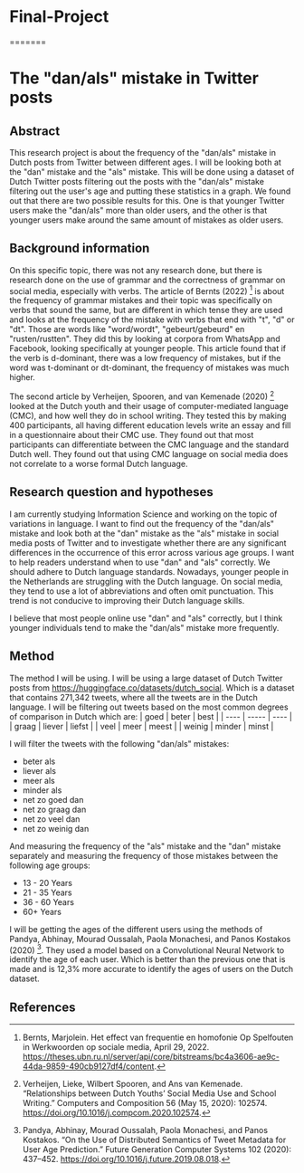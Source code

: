 # Final-Project
=======
# The "dan/als" mistake in Twitter posts

## Abstract 
This research project is about the frequency of the "dan/als" mistake in Dutch posts from Twitter between different ages. I will be looking both at the "dan" mistake and the "als" mistake. This will be done using a dataset of Dutch Twitter posts filtering out the posts with the "dan/als" mistake filtering out the user's age and putting these statistics in a graph. We found out that there are two possible results for this. One is that younger Twitter users make the "dan/als" more than older users, and the other is that younger users make around the same amount of mistakes as older users.

## Background information
On this specific topic, there was not any research done, but there is research done on the use of grammar and the correctness of grammar on social media, especially with verbs. The article of Bernts (2022) [^1] is about the frequency of grammar mistakes and their topic was specifically on verbs that sound the same, but are different in which tense they are used and looks at the frequency of the mistake with verbs that end with "t", "d" or "dt". Those are words like "word/wordt", "gebeurt/gebeurd" en "rusten/rustten". They did this by looking at corpora from WhatsApp and Facebook, looking specifically at younger people. This article found that if the verb is d-dominant, there was a low frequency of mistakes, but if the word was t-dominant or dt-dominant, the frequency of mistakes was much higher.

The second article by Verheijen, Spooren, and van Kemenade (2020) [^3] looked at the Dutch youth and their usage of computer-mediated language (CMC), and how well they do in school writing. They tested this by making 400 participants, all having different education levels write an essay and fill in a questionnaire about their CMC use. They found out that most participants can differentiate between the CMC language and the standard Dutch well. They found out that using CMC language on social media does not correlate to a worse formal Dutch language.

## Research question and hypotheses
I am currently studying Information Science and working on the topic of variations in language. I want to find out the frequency of the "dan/als" mistake and look both at the "dan" mistake as the "als" mistake in social media posts of Twitter and to investigate whether there are any significant differences in the occurrence of this error across various age groups. I want to help readers understand when to use "dan" and "als" correctly. We should adhere to Dutch language standards. Nowadays, younger people in the Netherlands are struggling with the Dutch language. On social media, they tend to use a lot of abbreviations and often omit punctuation. This trend is not conducive to improving their Dutch language skills.

I believe that most people online use "dan" and "als" correctly, but I think younger individuals tend to make the "dan/als" mistake more frequently.

## Method
The method I will be using. I will be using a large dataset of Dutch Twitter posts from https://huggingface.co/datasets/dutch_social. Which is a dataset that contains 271,342 tweets, where all the tweets are in the Dutch language. I will be filtering out tweets based on the most common degrees of comparison in Dutch which are: 
| goed | beter | best |
| ---- | ----- | ---- | 
| graag | liever | liefst |
| veel | meer | meest |
| weinig | minder | minst |

I will filter the tweets with the following "dan/als" mistakes:
* beter als 
* liever als 
* meer als 
* minder als
* net zo goed dan
* net zo graag dan
* net zo veel dan
* net zo weinig dan

And measuring the frequency of the "als" mistake and the "dan" mistake separately and measuring the frequency of those mistakes between the following age groups:
* 13 - 20 Years
* 21 - 35 Years
* 36 - 60 Years
* 60+ Years

I will be getting the ages of the different users using the methods of Pandya, Abhinay, Mourad Oussalah, Paola Monachesi, and Panos Kostakos (2020) [^2]. They used a model based on a Convolutional Neural Network to identify the age of each user. Which is better than the previous one that is made and is 12,3% more accurate to identify the ages of users on the Dutch dataset.

## References
[^1]: Bernts, Marjolein. Het effect van frequentie en homofonie Op Spelfouten in Werkwoorden op sociale media, April 29, 2022. https://theses.ubn.ru.nl/server/api/core/bitstreams/bc4a3606-ae9c-44da-9859-490cb9127df4/content. 
[^2]: Pandya, Abhinay, Mourad Oussalah, Paola Monachesi, and Panos Kostakos. “On the Use of Distributed Semantics of Tweet Metadata for User Age Prediction.” Future Generation Computer Systems 102 (2020): 437–452. https://doi.org/10.1016/j.future.2019.08.018. 
[^3]: Verheijen, Lieke, Wilbert Spooren, and Ans van Kemenade. “Relationships between Dutch Youths’ Social Media Use and School Writing.” Computers and Composition 56 (May 15, 2020): 102574. https://doi.org/10.1016/j.compcom.2020.102574.
        
